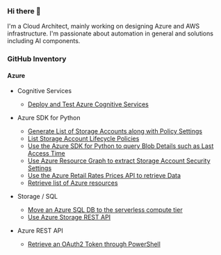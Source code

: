 ### Hi there 👋

<!--
**holgerjs/holgerjs** is a ✨ _special_ ✨ repository because its `README.md` (this file) appears on your GitHub profile.

Here are some ideas to get you started:

- 🔭 I’m currently working on ...
- 🌱 I’m currently learning ...
- 👯 I’m looking to collaborate on ...
- 🤔 I’m looking for help with ...
- 💬 Ask me about ...
- 📫 How to reach me: ...
- 😄 Pronouns: ...
- ⚡ Fun fact: ...
-->

I'm a Cloud Architect, mainly working on designing Azure and AWS infrastructure. I'm passionate about automation in general and solutions including AI components. 

### GitHub Inventory

#### Azure

* Cognitive Services
  * [Deploy and Test Azure Cognitive Services](https://github.com/holgerjs/deploy-az-cognitive-services)

* Azure SDK for Python
  * [Generate List of Storage Accounts along with Policy Settings](https://github.com/holgerjs/snippets/blob/main/py-list-storage-accounts-and-policy-settings.md)
  * [List Storage Account Lifecycle Policies](https://github.com/holgerjs/snippets/blob/main/py-list-storage-account-lifecycle-policies.md)
  * [Use the Azure SDK for Python to query Blob Details such as Last Access Time](https://github.com/holgerjs/snippets/blob/main/py-use-sdk-to-query-blob-details.md)
  * [Use Azure Resource Graph to extract Storage Account Security Settings](https://github.com/holgerjs/snippets/blob/main/py-use-resource-graph-to-get-specific-storage-account-settings.md)
  * [Use the Azure Retail Rates Prices API to retrieve Data](https://github.com/holgerjs/snippets/blob/main/py-get-azure-pricing-from-the-price-api.md)
  * [Retrieve list of Azure resources](https://github.com/holgerjs/snippets/blob/main/py-get-azure-resources.md)

* Storage / SQL
  * [Move an Azure SQL DB to the serverless compute tier](https://github.com/holgerjs/snippets/blob/main/move-sql-provisioned-to-serverless.md)
  * [Use Azure Storage REST API](https://github.com/holgerjs/snippets/blob/main/use-azure-storage-rest-api.md)

* Azure REST API
  * [Retrieve an OAuth2 Token through PowerShell](https://github.com/holgerjs/snippets/blob/main/pwsh_get_oauth2_token.md)
  
